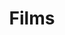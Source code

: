 ---
pid: RS132
title: Films
location_transcription: 31st grace ferry
zipcode: '19146'
outside_phl: 
neighborhood: Graduate Hospital,Naval Square,Southwest Center City
age: '11'
age_range: 6-13
instagram: 
image_file_name: RS_132.jpg
proposal_transcription: kids movies
topic: Youth
topic_summary: '0'
type: Projection
keywords_other: 
credit: John Randolph
image_labels: 
twitter: 
facebook: 
permalink: "/monuments/rs132/"
layout: item-page
---
